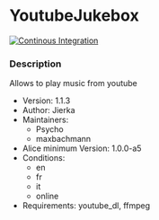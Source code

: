 # YoutubeJukebox

[![Continous Integration](https://gitlab.com/project-alice-assistant/skills/skill_YoutubeJukebox/badges/master/pipeline.svg)](https://gitlab.com/project-alice-assistant/skills/skill_YoutubeJukebox/pipelines/latest)

### Description
Allows to play music from youtube

- Version: 1.1.3
- Author: Jierka
- Maintainers:
  - Psycho
  - maxbachmann
- Alice minimum Version: 1.0.0-a5
- Conditions:
  - en
  - fr
  - it
  - online
- Requirements: youtube_dl, ffmpeg
